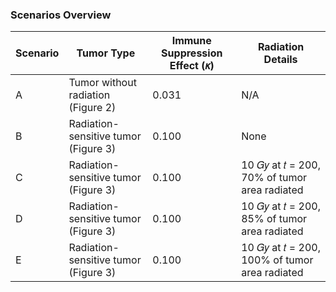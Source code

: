 ### Scenarios Overview

| Scenario  | Tumor Type                      | Immune Suppression Effect (𝜅) | Radiation Details                          |
|-----------|---------------------------------|--------------------------------|--------------------------------------------|
| A         | Tumor without radiation (Figure 2) | 0.031                          | N/A                                         |
| B         | Radiation-sensitive tumor (Figure 3) | 0.100                          | None                                        |
| C         | Radiation-sensitive tumor (Figure 3) | 0.100                          | 10 𝐺𝑦 at 𝑡 = 200, 70% of tumor area radiated  |
| D         | Radiation-sensitive tumor (Figure 3) | 0.100                          | 10 𝐺𝑦 at 𝑡 = 200, 85% of tumor area radiated  |
| E         | Radiation-sensitive tumor (Figure 3) | 0.100                          | 10 𝐺𝑦 at 𝑡 = 200, 100% of tumor area radiated |

